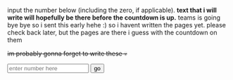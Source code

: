 <p>input the number below (including the zero, if applicable). <b>text that i will write will hopefully be there before the countdown is up.</b> teams is going bye bye so i sent this early hehe :) so i havent written the pages yet. please check back later, but the pages are there i guess with the countdown on them</p>
<p><strike>im probably gonna forget to write these 💀</strike></p>

<input type="text" id="num" placeholder="enter number here">
<button onclick="go()">go</button>
<script>
function go() {
  var x = document.getElementById("num").value;
  window.location.href = 'https://potato2017.github.io/status_message_archive/' + x;
}
</script>